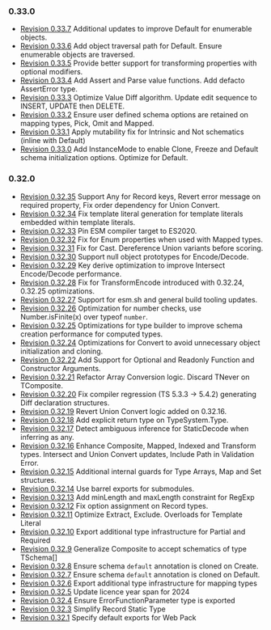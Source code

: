 ### 0.33.0

- [Revision 0.33.7](https://github.com/sinclairzx81/typebox/pull/964) Additional updates to improve Default for enumerable objects.
- [Revision 0.33.6](https://github.com/sinclairzx81/typebox/pull/963) Add object traversal path for Default. Ensure enumerable objects are traversed.
- [Revision 0.33.5](https://github.com/sinclairzx81/typebox/pull/959) Provide better support for transforming properties with optional modifiers. 
- [Revision 0.33.4](https://github.com/sinclairzx81/typebox/pull/953) Add Assert and Parse value functions. Add defacto AssertError type.
- [Revision 0.33.3](https://github.com/sinclairzx81/typebox/pull/950) Optimize Value Diff algorithm. Update edit sequence to INSERT, UPDATE then DELETE.
- [Revision 0.33.2](https://github.com/sinclairzx81/typebox/pull/947) Ensure user defined schema options are retained on mapping types, Pick, Omit and Mapped.
- [Revision 0.33.1](https://github.com/sinclairzx81/typebox/pull/945) Apply mutability fix for Intrinsic and Not schematics (inline with Default)
- [Revision 0.33.0](https://github.com/sinclairzx81/typebox/pull/941) Add InstanceMode to enable Clone, Freeze and Default schema initialization options. Optimize for Default.

### 0.32.0

- [Revision 0.32.35](https://github.com/sinclairzx81/typebox/pull/914) Support Any for Record keys, Revert error message on required property, Fix order dependency for Union Convert.
- [Revision 0.32.34](https://github.com/sinclairzx81/typebox/pull/914) Fix template literal generation for template literals embedded within template literals.
- [Revision 0.32.33](https://github.com/sinclairzx81/typebox/pull/905) Pin ESM compiler target to ES2020. 
- [Revision 0.32.32](https://github.com/sinclairzx81/typebox/pull/898) Fix for Enum properties when used with Mapped types.
- [Revision 0.32.31](https://github.com/sinclairzx81/typebox/pull/881) Fix for Cast. Dereference Union variants before scoring.
- [Revision 0.32.30](https://github.com/sinclairzx81/typebox/pull/868) Support null object prototypes for Encode/Decode.
- [Revision 0.32.29](https://github.com/sinclairzx81/typebox/pull/862) Key derive optimization to improve Intersect Encode/Decode performance.
- [Revision 0.32.28](https://github.com/sinclairzx81/typebox/pull/861) Fix for TransformEncode introduced with 0.32.24, 0.32.25 optimizations.
- [Revision 0.32.27](https://github.com/sinclairzx81/typebox/pull/854) Support for esm.sh and general build tooling updates.
- [Revision 0.32.26](https://github.com/sinclairzx81/typebox/pull/851) Optimization for number checks, use Number.isFinite(x) over typeof `number`.
- [Revision 0.32.25](https://github.com/sinclairzx81/typebox/pull/849) Optimizations for type builder to improve schema creation performance for computed types.
- [Revision 0.32.24](https://github.com/sinclairzx81/typebox/pull/848) Optimizations for Convert to avoid unnecessary object initialization and cloning.
- [Revision 0.32.22](https://github.com/sinclairzx81/typebox/pull/840) Add Support for Optional and Readonly Function and Constructor Arguments.
- [Revision 0.32.21](https://github.com/sinclairzx81/typebox/pull/836) Refactor Array Conversion logic. Discard TNever on TComposite.
- [Revision 0.32.20](https://github.com/sinclairzx81/typebox/pull/810) Fix compiler regression (TS 5.3.3 -> 5.4.2) generating Diff declaration structures.
- [Revision 0.32.19](https://github.com/sinclairzx81/typebox/pull/805) Revert Union Convert logic added on 0.32.16.
- [Revision 0.32.18](https://github.com/sinclairzx81/typebox/pull/801) Add explicit return type on TypeSystem.Type.
- [Revision 0.32.17](https://github.com/sinclairzx81/typebox/pull/799) Detect ambiguous inference for StaticDecode when inferring as any.
- [Revision 0.32.16](https://github.com/sinclairzx81/typebox/pull/791) Enhance Composite, Mapped, Indexed and Transform types. Intersect and Union Convert updates, Include Path in Validation Error.
- [Revision 0.32.15](https://github.com/sinclairzx81/typebox/pull/774) Additional internal guards for Type Arrays, Map and Set structures.
- [Revision 0.32.14](https://github.com/sinclairzx81/typebox/pull/753) Use barrel exports for submodules.
- [Revision 0.32.13](https://github.com/sinclairzx81/typebox/pull/744) Add minLength and maxLength constraint for RegExp
- [Revision 0.32.12](https://github.com/sinclairzx81/typebox/pull/740) Fix option assignment on Record types.
- [Revision 0.32.11](https://github.com/sinclairzx81/typebox/pull/738) Optimize Extract, Exclude. Overloads for Template Literal
- [Revision 0.32.10](https://github.com/sinclairzx81/typebox/pull/734) Export additional type infrastructure for Partial and Required
- [Revision 0.32.9](https://github.com/sinclairzx81/typebox/pull/731) Generalize Composite to accept schematics of type TSchema[]
- [Revision 0.32.8](https://github.com/sinclairzx81/typebox/pull/728) Ensure schema `default` annotation is cloned on Create.
- [Revision 0.32.7](https://github.com/sinclairzx81/typebox/pull/727) Ensure schema `default` annotation is cloned on Default.
- [Revision 0.32.6](https://github.com/sinclairzx81/typebox/pull/724) Export additional type infrastructure for mapping types
- [Revision 0.32.5](https://github.com/sinclairzx81/typebox/pull/718) Update licence year span for 2024
- [Revision 0.32.4](https://github.com/sinclairzx81/typebox/pull/708) Ensure ErrorFunctionParameter type is exported
- [Revision 0.32.3](https://github.com/sinclairzx81/typebox/pull/703) Simplify Record Static Type
- [Revision 0.32.1](https://github.com/sinclairzx81/typebox/pull/701) Specify default exports for Web Pack






















































